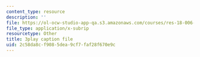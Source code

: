 ```yaml
---
content_type: resource
description: ''
file: https://ol-ocw-studio-app-qa.s3.amazonaws.com/courses/res-18-006-calculus-revisited-single-variable-calculus-fall-2010/2c58da8cf9085dea9cf7faf28f670e9c_8-7daeS7hYY.vtt
file_type: application/x-subrip
resourcetype: Other
title: 3play caption file
uid: 2c58da8c-f908-5dea-9cf7-faf28f670e9c
---
```

